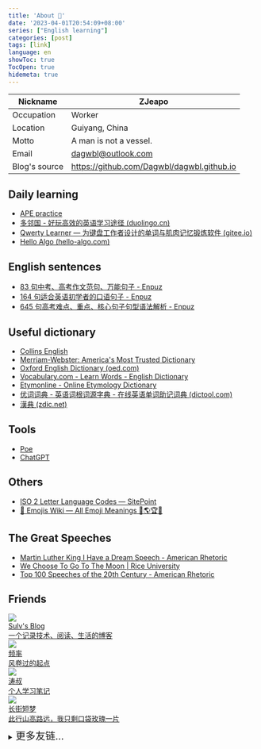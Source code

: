 ```yaml
---
title: 'About 🎉'
date: '2023-04-01T20:54:09+08:00'
series: ["English learning"]
categories: [post]
tags: [link]
language: en
showToc: true
TocOpen: true
hidemeta: true
---
```




|Nickname|ZJeapo|
|---|---|
|Occupation|Worker|
|Location|Guiyang, China|
|Motto|A man is not a vessel.|
|Email|dagwbl@outlook.com|
|Blog's source|https://github.com/Dagwbl/dagwbl.github.io|


## Daily learning

- [APE practice](https://www.ptexj.com/zh-CN/practice)
- [多邻国 - 好玩高效的英语学习途径 (duolingo.cn)](https://www.duolingo.cn/learn)
- [Qwerty Learner — 为键盘工作者设计的单词与肌肉记忆锻炼软件 (gitee.io)](https://kaiyiwing.gitee.io/qwerty-learner/)
- [Hello Algo (hello-algo.com)](https://www.hello-algo.com/en/)

## English sentences

- [83 句中考、高考作文范句、万能句子 - Enpuz](https://enpuz.com/article/sentence-list-comps)
- [164 句适合英语初学者的口语句子 - Enpuz](https://enpuz.com/article/sentence-list-simple)
- [645 句高考难点、重点、核心句子句型语法解析 - Enpuz](https://enpuz.com/article/sentence-list-good)

## Useful dictionary

- [Collins English](https://www.collinsdictionary.com/dictionary/english/)
- [Merriam-Webster: America's Most Trusted Dictionary](https://www.merriam-webster.com/)
- [Oxford English Dictionary (oed.com)](https://www.oed.com/?tl=true)
- [Vocabulary.com - Learn Words - English Dictionary](https://www.vocabulary.com/)
- [Etymonline - Online Etymology Dictionary](https://www.etymonline.com/)
- [优词词典 - 英语词根词源字典 - 在线英语单词助记词典 (dictool.com)](https://www.dictool.com/)
- [漢典 (zdic.net)](https://www.zdic.net/)

## Tools

- [Poe](https://poe.com/)
- [ChatGPT](https://chat.openai.com/chat)

## Others

- [ISO 2 Letter Language Codes — SitePoint](https://www.sitepoint.com/iso-2-letter-language-codes/)
- [🍎 Emojis Wiki — All Emoji Meanings 💪🌎🏆😘](https://emojis.wiki/)

## The Great Speeches

- [Martin Luther King I Have a Dream Speech - American Rhetoric](https://www.americanrhetoric.com/speeches/mlkihaveadream.htm)
- [We Choose To Go To The Moon | Rice University](https://www.rice.edu/jfk-speech)
- [Top 100 Speeches of the 20th Century - American Rhetoric](https://www.americanrhetoric.com/newtop100speeches.htm)

## Friends

<div class="friend">
<a target="_blank" href="https://www.sulvblog.cn" title="Sulv's Blog" class="friendurl">
<div class="frienddiv">
    <div class="frienddivleft">
        <img class="myfriend" src="https://www.sulvblog.cn/img/Q.gif">
    </div>
    <div class="frienddivright">
        <div class="friendname">Sulv's Blog</div>
        <div class="friendinfo">一个记录技术、阅读、生活的博客</div>
    </div>
</div>
</a>

<a target="_blank" href="https://pinlyu.com/" title="频率" class="friendurl">
<div class="frienddiv">
    <div class="frienddivleft">
        <img class="myfriend" src="https://sdn.geekzu.org/avatar/cc763511474fe24ffcc80257fb7cb970?s=256">
    </div>
    <div class="frienddivright">
        <div class="friendname">频率</div>
        <div class="friendinfo">风卷过的起点</div>
    </div>
</div>
</a>

<a target="_blank" href="https://taoshu.in" title="涛叔" class="friendurl">
<div class="frienddiv">
    <div class="frienddivleft">
        <img class="myfriend" src="https://taoshu.in/avatar.jpg">
    </div>
    <div class="frienddivright">
        <div class="friendname">涛叔</div>
        <div class="friendinfo">个人学习笔记</div>
    </div>
</div>
</a>

<a target="_blank" href="https://wangyunzi.com/" title="长街短梦" class="friendurl">

<div class="frienddiv">
    <div class="frienddivleft">
        <img class="myfriend" src="https://blog.wangyunzi.com/avatar.png">
    </div>
    <div class="frienddivright">
        <div class="friendname">长街短梦</div>
        <div class="friendinfo">此行山高路远，我只剩口袋玫瑰一片</div>
    </div>
</div>
</a>

<details>
    <summary style="cursor: pointer; margin-top: 10px; margin-bottom: 10px;width: 130px;">
        <span style="font-size: 20px;color: var(--content);">更多友链...</span>
 </summary>
<a target="_blank" href="https://cnhuazhu.top/" title="花猪" class="friendurl">
<div class="frienddiv">
    <div class="frienddivleft">
        <img class="myfriend" src="https://gcore.jsdelivr.net/gh/CNhuazhu/Image/avatar.jpg">
    </div>
    <div class="frienddivright">
        <div class="friendname">花猪</div>
        <div class="friendinfo">佛系青年</div>
    </div>
</div>
</a>

<a target="_blank" href="https://forever97.top" title="未央の童话镇" class="friendurl">
<div class="frienddiv">
    <div class="frienddivleft">
        <img class="myfriend" src="https://forever97-picture-bed.oss-cn-hangzhou.aliyuncs.com/img/avatar.png">
    </div>
    <div class="frienddivright">
        <div class="friendname">未央の童话镇</div>
        <div class="friendinfo">在人海里梦游</div>
    </div>
</div>
</a>

<a target="_blank" href="https://onektas.top/" title="Onektas" class="friendurl">
<div class="frienddiv">
    <div class="frienddivleft">
        <img class="myfriend" src="https://onektas.top/img/avatar.webp">
    </div>
    <div class="frienddivright">
        <div class="friendname">Onektas</div>
        <div class="friendinfo">花开如火，也如寂寞</div>
    </div>
</div>
</a>

<a target="_blank" href="https://blog.ziying.site" title="士子☀的博客" class="friendurl">
<div class="frienddiv">
    <div class="frienddivleft">
        <img class="myfriend" src="https://www.static.ziying.site/grz1pwicpb5-lp.jpg">
    </div>
    <div class="frienddivright">
        <div class="friendname">士子☀的博客</div>
        <div class="friendinfo">成长是一片天空，有乌云密布也有阳光明媚</div>
    </div>
</div>
</a>

<a target="_blank" href="https://dvel.me" title="Dvel’s Blog" class="friendurl">
<div class="frienddiv">
    <div class="frienddivleft">
        <img class="myfriend" src="https://dvel.me/dvel.jpg">
    </div>
    <div class="frienddivright">
        <div class="friendname">Dvel’s Blog</div>
        <div class="friendinfo">Less is More</div>
    </div>
</div>
</a>

<a target="_blank" href="https://tzy1997.com/" title="Ethan.Tzy" class="friendurl">
<div class="frienddiv">
    <div class="frienddivleft">
        <img class="myfriend" src="https://bu.dusays.com/2022/01/14/cd5ffd485f867.jpg">
    </div>
    <div class="frienddivright">
        <div class="friendname">Ethan.Tzy</div>
        <div class="friendinfo">古今之成大事者，不惟有超世之才，亦必有坚忍不拔之志</div>
    </div>
</div>
</a>

<a target="_blank" href="https://www.bdmcom.cn" title="本当迷博客" class="friendurl">
<div class="frienddiv">
    <div class="frienddivleft">
        <img class="myfriend" src="https://www.bdmcom.cn/usr/themes/handsome/assets/img/favicon.ico">
    </div>
    <div class="frienddivright">
        <div class="friendname">本当迷博客</div>
        <div class="friendinfo">人丑嘴不甜长得唠嗑还没钱的00后博客</div>
    </div>
</div>
</a>

<a target="_blank" href="https://www.xffjs.com/" title="小飞博客" class="friendurl">
<div class="frienddiv">
    <div class="frienddivleft">
        <img class="myfriend" src="https://static.xffjs.com/xffjs/static/front/images/logo.png">
    </div>
    <div class="frienddivright">
        <div class="friendname">小飞博客</div>
        <div class="friendinfo">生活明朗,万物可爱,人间值得,未来可期</div>
    </div>
</div>
</a>

<a target="_blank" href="https://mclsk888.top" title="Mclsk888’s Blog" class="friendurl">
<div class="frienddiv">
    <div class="frienddivleft">
        <img class="myfriend" src="https://picgo-1304285457.cos.ap-guangzhou.myqcloud.com/images/20220201152057.png">
    </div>
    <div class="frienddivright">
        <div class="friendname">Mclsk888’s Blog</div>
        <div class="friendinfo">求知无坦途</div>
    </div>
</div>
</a>

<a target="_blank" href="https://iamgodot.com" title="Godot’s Blog" class="friendurl">
<div class="frienddiv">
    <div class="frienddivleft">
        <img class="myfriend" src="https://static.iamgodot.com/content/images/portrait.jpg">
    </div>
    <div class="frienddivright">
        <div class="friendname">Godot’s Blog</div>
        <div class="friendinfo">It’s a Leap of Faith</div>
    </div>
</div>
</a>

<a target="_blank" href="https://me.ursb.me" title="Airing 的小屋" class="friendurl">
<div class="frienddiv">
    <div class="frienddivleft">
        <img class="myfriend" src="https://airing.ursb.me/image/airing-face.png">
    </div>
    <div class="frienddivright">
        <div class="friendname">Airing 的小屋</div>
        <div class="friendinfo">Airing 的小屋</div>
    </div>
</div>
</a>

<a target="_blank" href="https://blog.nekolas.cafe/" title="Nekolas’s blog" class="friendurl">
<div class="frienddiv">
    <div class="frienddivleft">
        <img class="myfriend" src="https://blogpic-1308403500.cos.ap-shanghai.myqcloud.com/avatar/nic-avatar-tomato.png">
    </div>
    <div class="frienddivright">
        <div class="friendname">Nekolas’s blog</div>
        <div class="friendinfo">欢迎加入锈栓抵抗军</div>
    </div>
</div>
</a>

<a target="_blank" href="https://mcenjoy.cn" title="Enjoy’s blog" class="friendurl">
<div class="frienddiv">
    <div class="frienddivleft">
        <img class="myfriend" src="https://mcenjoy.cn/avatar">
    </div>
    <div class="frienddivright">
        <div class="friendname">Enjoy’s blog</div>
        <div class="friendinfo">个人博客，记录生活点滴</div>
    </div>
</div>
</a>

<a target="_blank" href="https://yeplain.xyz/" title="野生菌" class="friendurl">
<div class="frienddiv">
    <div class="frienddivleft">
        <img class="myfriend" src="https://yeplain.xyz/img/touxiang.jpg">
    </div>
    <div class="frienddivright">
        <div class="friendname">野生菌</div>
        <div class="friendinfo">Stay Wild &amp; Stay Curious</div>
    </div>
</div>
</a>

<a target="_blank" href="https://jlovex.top/" title="雅各’s Blog" class="friendurl">
<div class="frienddiv">
    <div class="frienddivleft">
        <img class="myfriend" src="https://jlovex.top/img/1.gif">
    </div>
    <div class="frienddivright">
        <div class="friendname">雅各’s Blog</div>
        <div class="friendinfo">我的学习笔记</div>
    </div>
</div>
</a>

<a target="_blank" href="https://kyxie.github.io/zh" title="Kyxie’s Blog" class="friendurl">
<div class="frienddiv">
    <div class="frienddivleft">
        <img class="myfriend" src="https://kyxie.github.io/Avatar.png">
    </div>
    <div class="frienddivright">
        <div class="friendname">Kyxie’s Blog</div>
        <div class="friendinfo">Hello World Printer</div>
    </div>
</div>
</a>

<a target="_blank" href="https://lisenhui.cn" title="凡梦星尘空间站" class="friendurl">
<div class="frienddiv">
    <div class="frienddivleft">
        <img class="myfriend" src="https://lisenhui.cn/imgs/avatar.png">
    </div>
    <div class="frienddivright">
        <div class="friendname">凡梦星尘空间站</div>
        <div class="friendinfo">再平凡的人也有属于他的梦想</div>
    </div>
</div>
</a>

<a target="_blank" href="https://luckyu.com.cn" title="Luck Dog" class="friendurl">
<div class="frienddiv">
    <div class="frienddivleft">
        <img class="myfriend" src="https://luckyu.com.cn/img/avatar.jpeg">
    </div>
    <div class="frienddivright">
        <div class="friendname">Luck Dog</div>
        <div class="friendinfo">客官请随意</div>
    </div>
</div>
</a>

<a target="_blank" href="https://blog.moeoxygen.com" title="MoeOxygen" class="friendurl">
<div class="frienddiv">
    <div class="frienddivleft">
        <img class="myfriend" src="https://cdn.moea.top/blog/pictures/logo.png">
    </div>
    <div class="frienddivright">
        <div class="friendname">MoeOxygen</div>
        <div class="friendinfo">绚樱随风起舞之日,望心之所念不期而至</div>
    </div>
</div>
</a>

<a target="_blank" href="https://blog.gmcj0816.top/" title="七鳄の学习格" class="friendurl">
<div class="frienddiv">
    <div class="frienddivleft">
        <img class="myfriend" src="https://blog.gmcj0816.top/img/SeriousWission_TouXiangPic.jpg">
    </div>
    <div class="frienddivright">
        <div class="friendname">七鳄の学习格</div>
        <div class="friendinfo">如果世界多了精彩，每一位都是创造者，大家都是你的观众</div>
    </div>
</div>
</a>

<a target="_blank" href="https://seersu.me" title="SeerSu" class="friendurl">
<div class="frienddiv">
    <div class="frienddivleft">
        <img class="myfriend" src="https://seersu.me/favicon/avatar.jpg">
    </div>
    <div class="frienddivright">
        <div class="friendname">SeerSu</div>
        <div class="friendinfo">留给自己一片大陆，把无垠的大海留给飞鸟和大鱼</div>
    </div>
</div>
</a>

<a target="_blank" href="https://cpen.top" title="Mycpen" class="friendurl">
<div class="frienddiv">
    <div class="frienddivleft">
        <img class="myfriend" src="https://image.cpen.top/image/avatar.jpg">
    </div>
    <div class="frienddivright">
        <div class="friendname">Mycpen</div>
        <div class="friendinfo">这是一个有趣的博客</div>
    </div>
</div>
</a>

<a target="_blank" href="https://nanwish.love" title="墨点白" class="friendurl">
<div class="frienddiv">
    <div class="frienddivleft">
        <img class="myfriend" src="https://nanormal.oss-cn-hangzhou.aliyuncs.com/blogFile/49705984.jpg">
    </div>
    <div class="frienddivright">
        <div class="friendname">墨点白</div>
        <div class="friendinfo">不吃罐头的猫咪</div>
    </div>
</div>
</a>

<a target="_blank" href="https://coffeelize.top" title="Cheeph’s Blog" class="friendurl">
<div class="frienddiv">
    <div class="frienddivleft">
        <img class="myfriend" src="https://coffeelize.top/images/cat-avatar.jpg">
    </div>
    <div class="frienddivright">
        <div class="friendname">Cheeph’s Blog</div>
        <div class="friendinfo">道阻且长，行则将至</div>
    </div>
</div>
</a>

<a target="_blank" href="https://lamper.top" title="芯笑的空间小站" class="friendurl">
<div class="frienddiv">
    <div class="frienddivleft">
        <img class="myfriend" src="https://images.xcnv.com/2022/11/25/6380d71636f5c.jpg">
    </div>
    <div class="frienddivright">
        <div class="friendname">芯笑的空间小站</div>
        <div class="friendinfo">吃货艺术家</div>
    </div>
</div>
</a>

<a target="_blank" href="https://zsyyblog.com" title="竹山一叶" class="friendurl">
<div class="frienddiv">
    <div class="frienddivleft">
        <img class="myfriend" src="https://img.zsyyblog.com/favicon.jpg">
    </div>
    <div class="frienddivright">
        <div class="friendname">竹山一叶</div>
        <div class="friendinfo">来了就不想走的小家</div>
    </div>
</div>
</a>

<a target="_blank" href="https://blog.hjroyal.top" title="有意栽花花满枝" class="friendurl">
<div class="frienddiv">
    <div class="frienddivleft">
        <img class="myfriend" src="https://blog.hjroyal.top/img/profile.webp">
    </div>
    <div class="frienddivright">
        <div class="friendname">有意栽花花满枝</div>
        <div class="friendinfo">心中有光、点亮生活</div>
    </div>
</div>
</a>

<a target="_blank" href="https://aiar.site" title="Aiar's Site" class="friendurl">
<div class="frienddiv">
    <div class="frienddivleft">
        <img class="myfriend" src="https://aiar.site/img/fox_hud635cfbf048e36d32adee3f015a91d0c_6105_300x0_resize_box_3.png">
    </div>
    <div class="frienddivright">
        <div class="friendname">Aiar's Site</div>
        <div class="friendinfo">愿余生所有的珍惜，都不用失去来懂得</div>
    </div>
</div>
</a>

<a target="_blank" href="https://eddy.lu/" title="eddylu" class="friendurl">
<div class="frienddiv">
    <div class="frienddivleft">
        <img class="myfriend" src="https://eddy.lu/img/Eddy-Clear.png">
    </div>
    <div class="frienddivright">
        <div class="friendname">eddylu</div>
        <div class="friendinfo">学习、探索和思考的地方</div>
    </div>
</div>
</a>

<a target="_blank" href="https://ikuns.netlify.app" title="ikun’s blog" class="friendurl">
<div class="frienddiv">
    <div class="frienddivleft">
        <img class="myfriend" src="https://ikuns.netlify.app/img/logo.png">
    </div>
    <div class="frienddivright">
        <div class="friendname">ikun’s blog</div>
        <div class="friendinfo">一个日常记录和技术分享博客</div>
    </div>
</div>
</a>

<a target="_blank" href="https://blog.fleyx.com" title="FleyX’s Blog" class="friendurl">
<div class="frienddiv">
    <div class="frienddivleft">
        <img class="myfriend" src="https://blog.fleyx.com/img/icon.jpg">
    </div>
    <div class="frienddivright">
        <div class="friendname">FleyX’s Blog</div>
        <div class="friendinfo">热爱技术，热爱生活</div>
    </div>
</div>
</a>

<a target="_blank" href="https://wsdjeg.net" title="Eric’s Blog" class="friendurl">
<div class="frienddiv">
    <div class="frienddivleft">
        <img class="myfriend" src="https://wsdjeg.net/images/me.png">
    </div>
    <div class="frienddivright">
        <div class="friendname">Eric’s Blog</div>
        <div class="friendinfo">时光荏苒，岁月如梭</div>
    </div>
</div>
</a>

<a target="_blank" href="https://evex.one" title="Eval EXEC’s Blog" class="friendurl">
<div class="frienddiv">
    <div class="frienddivleft">
        <img class="myfriend" src="https://avatars.githubusercontent.com/u/46400566?v=4">
    </div>
    <div class="frienddivright">
        <div class="friendname">Eval EXEC’s Blog</div>
        <div class="friendinfo">🐺嗷呜～～～</div>
    </div>
</div>
</a>

</details>
</div>
